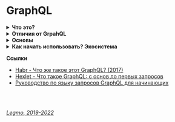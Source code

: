 <h1>GraphQL</h1>

[//]: # (Что это?)
<details><summary><b>Что это?</b></summary><p>

Разработан в Facebook, 2012 г, выпущена в 2015.<br>
С 2018 - некоммерческая организация<br>
Создатель Ли Байрон.<br>
Название отсылает к «графовым базам данных» (тип БД) и «языку запросов»(query language). Часть "Graph" отражает идею
получения контента, проходя сквозь граф API, используя поля и подполя.

**Определения**

- язык запросов для API-интерфейсов + среда, в которой они выполняются.
- синтаксис, который описывает как запрашивать данные. В основном используется клиентом для загрузки данных с сервера.
- это только спецификация — можно использовать с любой библиотекой на любой платформе, используя готовый клиент или
  вручную отправляя запросы на сервер GraphQL.

Позволяет получать данные из API и передавать от сервера клиенту.<br>
Альтернатива [REST API](/Pages/WebDeveloping/REST.md).

**Некоторые преимущества**

- Вы получаете информацию именно в том объёме, в котором запрашиваете. Позволяет клиенту точно указать, какие данные ему
  нужны.
- Вам будет необходима всего одна конечная точка.
- Облегчает агрегацию данных из нескольких источников. Можно получить несколько ресурсов сервера одним вызовом, а не
  выполнять множество вызовов REST API.
- GraphQL — сильно типизированный язык, что позволяет предварительно оценить корректность запроса в рамках системы типов
  синтаксиса.
- GraphQL поддерживает веб-сокеты прямо из коробки в виде абстракций, называемых подписками.<br>
  Веб-сокеты — прямое соединения между сервером и клиентом, чтобы сервер мог сообщать когда он обновляется.<br>
  Вместо обращений клиента с запросом на обновление (используя Redux), сервер сообщает клиенту, что данные должны быть обновлены.

**Зачем**

Представьте, что вам нужно отобразить список записей (posts), и под каждым опубликовать список лайков (likes), включая
имена пользователей и аватары. Это не сложно — вы просто измените API posts так, чтобы оно содержало массив likes, в
котором будут объекты-пользователи.<br>
Затем, при разработке мобильного приложения, оказалось что из-за загрузки дополнительных данных приложение работает
слишком медленно. Теперь нужно два endpoint, один возвращающий записи с лайками, а другой без них.<br>
Добавим ещё один фактор: оказывается, записи хранятся в базе данных MySQL, а лайки в Redis...<br>
Facebook придумал концептуально простое решение: вместо того, чтобы иметь множество "глупых" endpoint, лучше иметь
один "умный" endpoint, который будет способен работать со сложными запросами и придавать данным такую форму, какую
запрашивает клиент.<br>
Слой GraphQL находится между клиентом и одним или несколькими источниками данных; он принимает запросы клиентов и
возвращает необходимые данные в соответствии с переданными инструкциями

Это инструмент, который объединяет возможности SQL и REST на стороне клиента. Берёт идеи, разработанные для манипуляции
данными в БД, и использует их в вебе. Поэтому с помощью одного запроса GraphQL можно получить сразу все необходимые
данные.

<br></p>
</details> 


[//]: # (Отличия от GrpahQL)
<details><summary><b>Отличия от GrpahQL</b></summary><p>

REST API — точка входа /users возвращает пользователей с заранее оговоренным набором полей.

GraphQL — на стороне клиента определяется какие данные нужны. Запрос идёт на единую точку, получает в ответе только
нужные данные.

<br></p>
</details>

[//]: # (Основы)
<details><summary><b>Основы</b></summary><p>

GraphQL API построен на трёх основных строительных блоках:

- запросы (queries), мутации (mutation), подписки (subscription)
- распознавателях (resolvers)
- схема (schema)

**Запросы (queries)**<br>
Структура вложенных друг в друга полей и массивов.<br>
Поддерживаются аргументы (`id: "123foo"`) и переменные (`id: $id`).

```
    query getMyPost($id: String) {
      post(id: $id){
        title
        body
        author{
          name
          avatarUrl
          profileUrl
        }
      }
    }
```

С помощью запросов GraphQL получает необходимые данные с сервера. Тип запроса Query в GraphQL — аналог GET в REST.
Запросы — строки, которые отправляются в теле HTTP POST-запроса.<br>
Все типы запросов в GraphQL отправляются через POST.

В ответ на этот запрос сервер присылает данные в формате JSON. Структура ответа соответствует структуре запроса.

**Мутации (mutation)**<br>
С помощью этого типа операций можно добавлять данные в БД.<br>
Аналог POST и PUT в REST.

```
mutation createUser{
  addUser(fname: "Richie", age: 22) {
    id
  }
}
```

**Подписки (subscription)**<br>
С помощью этого типа операций клиент слушает изменения в БД в режиме реального времени.<br>
Под капотом подписки используют [websokets](/Pages/WebDeveloping/Browser.md).

```
subscription listenLikes {
  listenLikes {
    fname
    likes
  }
}
```

**Распознаватели (resolvers)**<br>
Сервер GraphQL не может знать что делать с входящим запросом, если ему не объяснить при помощи распознавателя (resolver)
.<br>
Используя распознаватель GraphQL понимает, как и где получить данные, соответствующие запрашиваемому полю.<br>

Функции, которые возвращают данные для определённого поля.<br>
Resolver’ы возвращают данные того типа, который определён в схеме.<br>
Могут быть асинхронными.<br>  
С их помощью можно получать данные из REST API, базы данных или другого источника.

Пример распознавателя для 3 полей (post, author, commentsCount):

```
Query: {
  post(root, args) {
    return Posts.find({ id: args.id });
  }
},
Post: {
  author(post) {
    return Users.find({ id: post.authorId})
  },
  commentsCount(post) {
    return Comments.find({ postId: post.id}).count()
  }
}
```

Ключевое понятие здесь то, что схема запроса GraphQL и структура вашей базы данных никак не связаны. Другими словами, в
базе данных может не существовать полей author или commentsCount, но мы можем "симулировать" их благодаря силе
распознавателей.<br>
Как было показано выше, вы можете писать любой код внутри распознавателя. Так что вы можете изменять содержимое базы
данных; такие распознаватели называют изменяющими (mutation).

**Схема  (schema)**<br>
Все это становится возможным благодаря типизированной схеме данных GraphQL.<br>
Схема состоит из двух взаимосвязанных объектов: TypeDefs и Resolvers.

У GraphQL есть лишь один endpoint `/graphql`.<br>
Он может обладать несколькими endpoints, выполняющими различные действия. Они указаны в схеме.

Схема выполняет следующие действия:

- Указывает различные endpoints
- Определяет поля ввода и вывода для endpoint
- Определяет действие, которое должно быть выполнено при достижении endpoint и так далее.

<br></p>
</details> 


[//]: # (Как начать использовать? Экосистема)
<details><summary><b>Как начать использовать? Экосистема</b></summary><p>

Необходимо всего два компонента чтобы начать:

- Сервер GraphQL для обработки запросов к API
- Клиент GraphQL, который будет подключаться к endpoint.

**Сервера**

- GraphQL-JS (Node)
- GraphQL-Server (Node)
- Apollo

**Клиенты**<br>
Конечно вы можете работать с API GraphQL напрямую, но специальная клиентская библиотека определённо может сделать вашу
жизнь проще.

- Relay - собственный инструментарий Facebook
- Apollo - из 2 частей:
    - Apollo-client, позволяет выполнять запросы GraphQL в браузере (также есть расширение для DevTools)
    - коннектор для frontend-фреймворка (React-Apollo, Angular-Apollo и другие)
    - По умолчанию Apollo-client сохраняет данных используя Redux, который сам является достаточно авторитетной
      библиотекой управления состоянием с богатой экосистемой.

**Прочее**

- VulcanJS - React/GraphQL
- Gatsby - генератор статических сайтов для React, использует GraphQL
- GraphiQL - браузерная IDE для создания и выполнения запросов к endpoint-ам GraphQL.

<br></p>
</details> 

**Ссылки**

- [Habr - Что же такое этот GraphQL? (2017)](https://habr.com/ru/post/326986/)
- [Hexlet - Что такое GraphQL: с основ до первых запросов](https://ru.hexlet.io/blog/posts/chto-takoe-graphql-s-osnov-do-pervyh-zaprosov)
- [Руководство по языку запросов GraphQL для начинающих](https://tproger.ru/translations/graphql-beginners-guide/)

<br>
<br>

*[Legmo, 2019-2022](https://github.com/Legmo/notes/)*